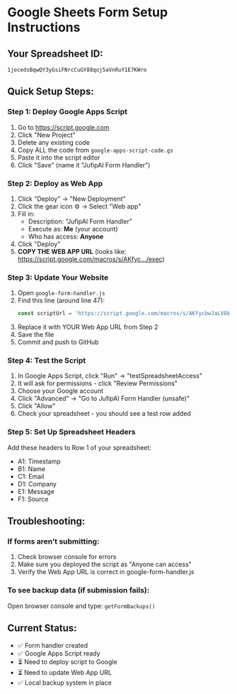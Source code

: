 # Google Sheets Form Setup Instructions

## Your Spreadsheet ID:
`1jocedsBqwQY3yGsiFNrcCuGY88qoj5aVnRuY1E7KWro`

## Quick Setup Steps:

### Step 1: Deploy Google Apps Script
1. Go to https://script.google.com
2. Click "New Project"
3. Delete any existing code
4. Copy ALL the code from `google-apps-script-code.gs`
5. Paste it into the script editor
6. Click "Save" (name it "JufipAI Form Handler")

### Step 2: Deploy as Web App
1. Click "Deploy" → "New Deployment"
2. Click the gear icon ⚙️ → Select "Web app"
3. Fill in:
   - Description: "JufipAI Form Handler"
   - Execute as: **Me** (your account)
   - Who has access: **Anyone**
4. Click "Deploy"
5. **COPY THE WEB APP URL** (looks like: https://script.google.com/macros/s/AKfyc.../exec)

### Step 3: Update Your Website
1. Open `google-form-handler.js`
2. Find this line (around line 47):
   ```javascript
   const scriptUrl = 'https://script.google.com/macros/s/AKfycbwJaLV8kY5h4lxQjvZnr7UJy8Gz-MZeoa8LnQqFOuWIlSwPqT9XJO7H3CaDrGxCZOzV/exec';
   ```
3. Replace it with YOUR Web App URL from Step 2
4. Save the file
5. Commit and push to GitHub

### Step 4: Test the Script
1. In Google Apps Script, click "Run" → "testSpreadsheetAccess"
2. It will ask for permissions - click "Review Permissions"
3. Choose your Google account
4. Click "Advanced" → "Go to JufipAI Form Handler (unsafe)"
5. Click "Allow"
6. Check your spreadsheet - you should see a test row added

### Step 5: Set Up Spreadsheet Headers
Add these headers to Row 1 of your spreadsheet:
- A1: Timestamp
- B1: Name
- C1: Email
- D1: Company
- E1: Message
- F1: Source

## Troubleshooting:

### If forms aren't submitting:
1. Check browser console for errors
2. Make sure you deployed the script as "Anyone can access"
3. Verify the Web App URL is correct in google-form-handler.js

### To see backup data (if submission fails):
Open browser console and type: `getFormBackups()`

## Current Status:
- ✅ Form handler created
- ✅ Google Apps Script ready
- ⏳ Need to deploy script to Google
- ⏳ Need to update Web App URL
- ✅ Local backup system in place